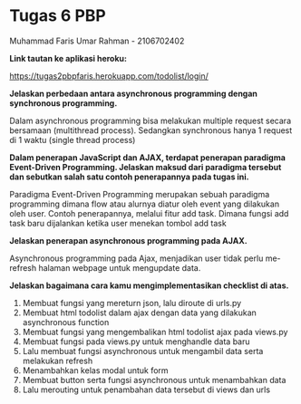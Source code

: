 # Tugas 6 PBP
 
 Muhammad Faris Umar Rahman - 
 2106702402
 
**Link tautan ke aplikasi heroku:**

 https://tugas2pbpfaris.herokuapp.com/todolist/login/
 
**Jelaskan perbedaan antara asynchronous programming dengan synchronous programming.**

Dalam asynchronous programming bisa melakukan multiple request secara bersamaan (multithread process). Sedangkan synchronous hanya 1 request di 1 waktu (single thread process)

**Dalam penerapan JavaScript dan AJAX, terdapat penerapan paradigma Event-Driven Programming. Jelaskan maksud dari paradigma tersebut dan sebutkan salah satu contoh penerapannya pada tugas ini.**

Paradigma Event-Driven Programming merupakan sebuah paradigma programming dimana flow atau alurnya diatur oleh event yang dilakukan oleh user.
Contoh penerapannya, melalui fitur add task. Dimana fungsi add task baru dijalankan ketika user menekan tombol add task

**Jelaskan penerapan asynchronous programming pada AJAX.**

Asynchronous programming pada Ajax, menjadikan user tidak perlu me-refresh halaman webpage untuk mengupdate data.

**Jelaskan bagaimana cara kamu mengimplementasikan checklist di atas.**

1. Membuat fungsi yang mereturn json, lalu diroute di urls.py
2. Membuat html todolist dalam ajax dengan data yang dilakukan asynchronous function
3. Membuat fungsi yang mengembalikan html todolist ajax pada views.py
4. Membuat fungsi pada views.py untuk menghandle data baru
5. Lalu membuat fungsi asynchronous untuk mengambil data serta melakukan refresh
6. Menambahkan kelas modal untuk form
7. Membuat button serta fungsi asynchronous untuk menambahkan data
8. Lalu merouting untuk penambahan data tersebut di views dan urls
